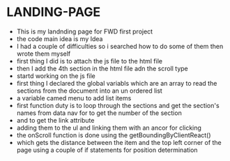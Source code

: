 # LANDING-PAGE
* This is my landnding page for FWD first project 
* the code main idea is my Idea  
* I had a couple of difficulties so i searched how to do some of them then wrote them myself 
* first thing I did is to attach the js file to the html file 
* then I add the 4th section in the html file adn the scroll type 
*  startd working on the js file 
* first thing I declared the global variabls which are an array to read the sections from the document into an un ordered list 
* a variable camed menu to add list items 
* first function duty is to loop through the sections and get the section's names from data nav for to get the number of the section
* and to get the link attribute 
* adding them to the ul and linking them with an ancor for clicking 
* the onScroll function is done using the getBoundingByClientReact() 
* which gets the distance between the item and the top left corner of the page using a couple of if statements for position determination
